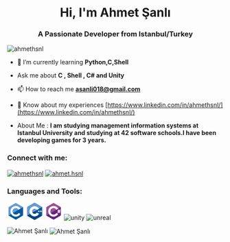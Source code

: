 <h1 align="center">Hi, I'm Ahmet Şanlı</h1>
<h3 align="center">A Passionate Developer from Istanbul/Turkey</h3>

<p align="left"> <img src="https://komarev.com/ghpvc/?username=ahmethsnl&label=Profile%20views&color=0e75b6&style=flat" alt="ahmethsnl" /> </p>

- 🌱 I’m currently learning **Python,C,Shell**

- Ask me about **C , Shell , C# and Unity**

- 📫 How to reach me **asanli018@gmail.com**

- 📄 Know about my experiences [https://www.linkedin.com/in/ahmethsnl/](https://www.linkedin.com/in/ahmethsnl/)

- About Me : **I am studying management information systems at Istanbul University and studying at 42 software schools.I have been developing games for 3 years.**
<h3 align="left">Connect with me:</h3>
<p align="left">
<a href="https://linkedin.com/in/ahmethsnl" target="blank"><img align="center" src="https://raw.githubusercontent.com/rahuldkjain/github-profile-readme-generator/master/src/images/icons/Social/linked-in-alt.svg" alt="ahmethsnl" height="30" width="40" /></a>
<a href="https://instagram.com/ahmet.hsnl" target="blank"><img align="center" src="https://raw.githubusercontent.com/rahuldkjain/github-profile-readme-generator/master/src/images/icons/Social/instagram.svg" alt="ahmet.hsnl" height="30" width="40" /></a>
</p>


<h3 align="left">Languages and Tools:</h3>
<p align="left"> <img src="https://raw.githubusercontent.com/devicons/devicon/master/icons/c/c-original.svg" alt="c" width="40" height="40"/> <img src="https://raw.githubusercontent.com/devicons/devicon/master/icons/cplusplus/cplusplus-original.svg" alt="cplusplus" width="40" height="40"/> <img src="https://raw.githubusercontent.com/devicons/devicon/master/icons/csharp/csharp-original.svg" alt="csharp" width="40" height="40"/> <img src="https://www.vectorlogo.zone/logos/unity3d/unity3d-icon.svg" alt="unity" width="40" height="40"/> <img src="https://raw.githubusercontent.com/kenangundogan/fontisto/036b7eca71aab1bef8e6a0518f7329f13ed62f6b/icons/svg/brand/unreal-engine.svg" alt="unreal" width="40" height="40"/>
 
<p><img align="left" src="https://github-readme-stats.vercel.app/api/top-langs?username=ahmethsnl&show_icons=true&locale=en&layout=compact" alt="Ahmet Şanlı" /></p>

<p>&nbsp;<img align="center" src="https://github-readme-stats.vercel.app/api?username=ahmethsnl&show_icons=true&locale=en" alt="Ahmet Şanlı" /></p>
